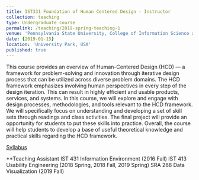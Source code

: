 ```yaml
---
title: IST331 Foundation of Human Centered Design - Instructor
collection: teaching
type: Undergraduate course
permalink: /teaching/2019-spring-teaching-1
venue: 'Pennsylvania State University, College of Information Science and Technology'
date: {2019-01-15}
location: 'University Park, USA'
published: true
---
```


This course provides an overview of Human-Centered Design (HCD) — a framework for problem-solving and innovation through iterative design process that can be utilized across diverse problem domains. The HCD framework emphasizes involving human perspectives in every step of the design iteration. This can result in highly efficient and usable products, services, and systems. In this course, we will explore and engage with design processes, methodologies, and tools relevant to the HCD framework. We will specifically focus on understanding and developing a set of skill sets through readings and class activities. The final project will provide an opportunity for students to put these skills into practice. Overall, the course will help students to develop a base of useful theoretical knowledge and practical skills regarding the HCD framework.

[Syllabus](https://docs.google.com/document/d/1AdhKEAnMVtVZAwk7zkVV-Wb9E5VtouB5wKi4gmlHSZE/edit?usp=sharing)

**Teaching Assistant
IST 431 Information Environment (2016 Fall)
IST 413 Usability Engineering (2018 Spring, 2018 Fall, 2019 Spring)
SRA 268 Data Visualization (2019 Fall)


